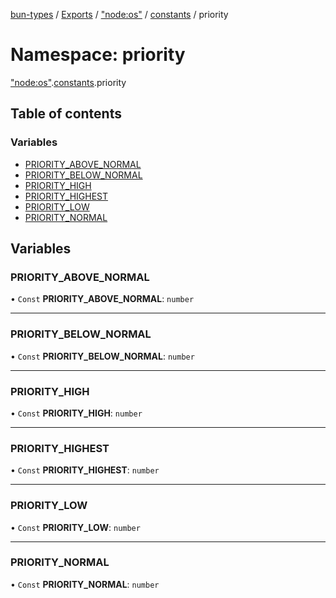 [bun-types](https://github.com/oven-sh/bun-types/blob/master/api-docs/README.md) / [Exports](https://github.com/oven-sh/bun-types/blob/master/api-docs/modules.md) / ["node:os"](https://github.com/oven-sh/bun-types/blob/master/api-docs/modules/node_os_.md) / [constants](https://github.com/oven-sh/bun-types/blob/master/api-docs/modules/node_os_.constants.md) / priority

# Namespace: priority

["node:os"](https://github.com/oven-sh/bun-types/blob/master/api-docs/modules/node_os_.md).[constants](https://github.com/oven-sh/bun-types/blob/master/api-docs/modules/node_os_.constants.md).priority

## Table of contents

### Variables

- [PRIORITY\_ABOVE\_NORMAL](https://github.com/oven-sh/bun-types/blob/master/api-docs/modules/node_os_.constants.priority.md#priority_above_normal)
- [PRIORITY\_BELOW\_NORMAL](https://github.com/oven-sh/bun-types/blob/master/api-docs/modules/node_os_.constants.priority.md#priority_below_normal)
- [PRIORITY\_HIGH](https://github.com/oven-sh/bun-types/blob/master/api-docs/modules/node_os_.constants.priority.md#priority_high)
- [PRIORITY\_HIGHEST](https://github.com/oven-sh/bun-types/blob/master/api-docs/modules/node_os_.constants.priority.md#priority_highest)
- [PRIORITY\_LOW](https://github.com/oven-sh/bun-types/blob/master/api-docs/modules/node_os_.constants.priority.md#priority_low)
- [PRIORITY\_NORMAL](https://github.com/oven-sh/bun-types/blob/master/api-docs/modules/node_os_.constants.priority.md#priority_normal)

## Variables

### PRIORITY\_ABOVE\_NORMAL

• `Const` **PRIORITY\_ABOVE\_NORMAL**: `number`

___

### PRIORITY\_BELOW\_NORMAL

• `Const` **PRIORITY\_BELOW\_NORMAL**: `number`

___

### PRIORITY\_HIGH

• `Const` **PRIORITY\_HIGH**: `number`

___

### PRIORITY\_HIGHEST

• `Const` **PRIORITY\_HIGHEST**: `number`

___

### PRIORITY\_LOW

• `Const` **PRIORITY\_LOW**: `number`

___

### PRIORITY\_NORMAL

• `Const` **PRIORITY\_NORMAL**: `number`
